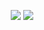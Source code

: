 <p align="center">
  <img src="https://github-readme-stats.vercel.app/api/top-langs/?username=P3tray&title_color=1f60ed&text_color=daf7dc&bg_color=131313"/>  
  <img src="https://github-readme-stats.vercel.app/api?username=P3tray&show_icons=true&title_color=1f60ed&icon_color=1f60edf&text_color=daf7dc&bg_color=131313"/> 
</p>

